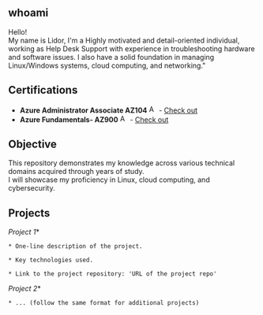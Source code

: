 ## whoami

Hello!<br> My name is Lidor, I'm a Highly motivated and detail-oriented individual, working as Help Desk Support with experience in troubleshooting hardware and software issues.
I also have a solid foundation in managing Linux/Windows systems, cloud computing, and networking." 

## Certifications

* **Azure Administrator Associate AZ104** <img src="https://upload.wikimedia.org/wikipedia/commons/thumb/f/fa/Microsoft_Azure.svg/1200px-Microsoft_Azure.svg.png" alt="Azure Icon" width="16" height="16"> - [Check out](https://github.com)
* **Azure Fundamentals- AZ900** <img src="https://upload.wikimedia.org/wikipedia/commons/thumb/f/fa/Microsoft_Azure.svg/1200px-Microsoft_Azure.svg.png" alt="Azure Icon" width="16" height="16"> - [Check out](https://github.com)

## Objective

This repository demonstrates my knowledge across various technical domains acquired through years of study.<br>
I will showcase my proficiency in Linux, cloud computing, and cybersecurity.

## Projects

 *Project 1**

    * One-line description of the project.

    * Key technologies used.

    * Link to the project repository: 'URL of the project repo'

 *Project 2**

    * ... (follow the same format for additional projects)

